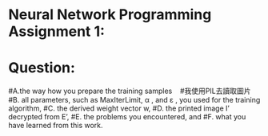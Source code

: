 # Neural Network Programming Assignment 1:

# Question:
  #A.the way how you prepare the training samples
    #我使用PIL去讀取圖片
    
  #B. all parameters, such as MaxIterLimit, α , and ε , you used for the training algorithm,
  #C. the derived weight vector w,
  #D. the printed image I’ decrypted from E’,
  #E. the problems you encountered, and
  #F. what you have learned from this work.
